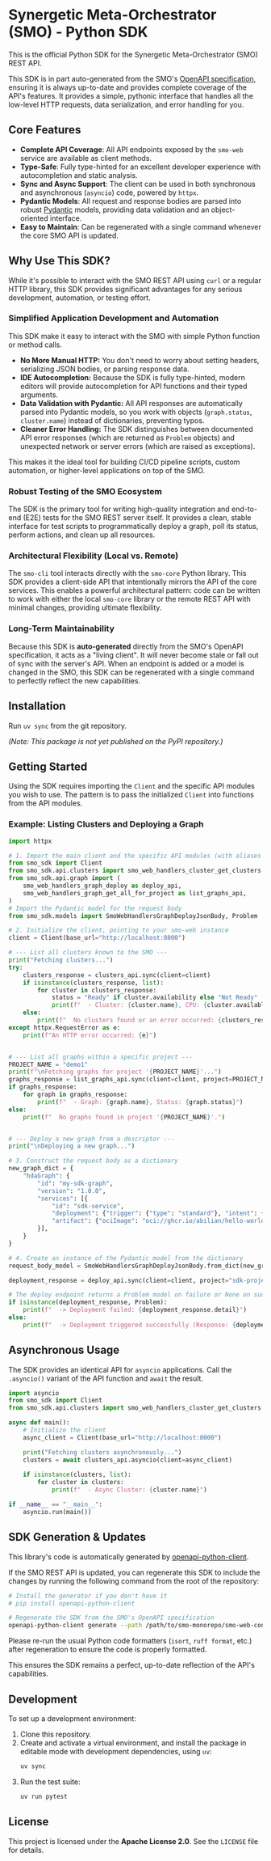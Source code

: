 # Synergetic Meta-Orchestrator (SMO) - Python SDK

This is the official Python SDK for the Synergetic Meta-Orchestrator (SMO) REST API.

This SDK is in part auto-generated from the SMO's [OpenAPI specification](https://gitlab.eclipse.org/eclipse-research-labs/nephele-project/opencall-2/h3ni/smo-monorepo/-/blob/main/smo-web-connexion/src/smo_web/swagger/openapi.yaml), ensuring it is always up-to-date and provides complete coverage of the API's features. It provides a simple, pythonic interface that handles all the low-level HTTP requests, data serialization, and error handling for you.

## Core Features

*   **Complete API Coverage**: All API endpoints exposed by the `smo-web` service are available as client methods.
*   **Type-Safe**: Fully type-hinted for an excellent developer experience with autocompletion and static analysis.
*   **Sync and Async Support**: The client can be used in both synchronous and asynchronous (`asyncio`) code, powered by `httpx`.
*   **Pydantic Models**: All request and response bodies are parsed into robust [Pydantic](https://docs.pydantic.dev/) models, providing data validation and an object-oriented interface.
*   **Easy to Maintain**: Can be regenerated with a single command whenever the core SMO API is updated.

## Why Use This SDK?

While it's possible to interact with the SMO REST API using `curl` or a regular HTTP library, this SDK provides significant advantages for any serious development, automation, or testing effort.

### Simplified Application Development and Automation

This SDK make it easy to interact with the SMO with simple Python function or method calls.

*   **No More Manual HTTP:** You don't need to worry about setting headers, serializing JSON bodies, or parsing response data.
*   **IDE Autocompletion:** Because the SDK is fully type-hinted, modern editors will provide autocompletion for API functions and their typed arguments.
*   **Data Validation with Pydantic:** All API responses are automatically parsed into Pydantic models, so you work with objects (`graph.status`, `cluster.name`) instead of dictionaries, preventing typos.
*   **Cleaner Error Handling:** The SDK distinguishes between documented API error responses (which are returned as `Problem` objects) and unexpected network or server errors (which are raised as exceptions).

This makes it the ideal tool for building CI/CD pipeline scripts, custom automation, or higher-level applications on top of the SMO.

### Robust Testing of the SMO Ecosystem

The SDK is the primary tool for writing high-quality integration and end-to-end (E2E) tests for the SMO REST server itself. It provides a clean, stable interface for test scripts to programmatically deploy a graph, poll its status, perform actions, and clean up all resources.

### Architectural Flexibility (Local vs. Remote)

The `smo-cli` tool interacts directly with the `smo-core` Python library. This SDK provides a client-side API that intentionally mirrors the API of the core services. This enables a powerful architectural pattern: code can be written to work with either the local `smo-core` library or the remote REST API with minimal changes, providing ultimate flexibility.

### Long-Term Maintainability

Because this SDK is **auto-generated** directly from the SMO's OpenAPI specification, it acts as a "living client". It will never become stale or fall out of sync with the server's API. When an endpoint is added or a model is changed in the SMO, this SDK can be regenerated with a single command to perfectly reflect the new capabilities.

## Installation

Run `uv sync` from the git repository.

*(Note: This package is not yet published on the PyPI repository.)*

## Getting Started

Using the SDK requires importing the `Client` and the specific API modules you wish to use. The pattern is to pass the initialized `Client` into functions from the API modules.

### Example: Listing Clusters and Deploying a Graph

```python
import httpx

# 1. Import the main client and the specific API modules (with aliases for readability)
from smo_sdk import Client
from smo_sdk.api.clusters import smo_web_handlers_cluster_get_clusters as clusters_api
from smo_sdk.api.graph import (
    smo_web_handlers_graph_deploy as deploy_api,
    smo_web_handlers_graph_get_all_for_project as list_graphs_api,
)
# Import the Pydantic model for the request body
from smo_sdk.models import SmoWebHandlersGraphDeployJsonBody, Problem

# 2. Initialize the client, pointing to your smo-web instance
client = Client(base_url="http://localhost:8000")

# --- List all clusters known to the SMO ---
print("Fetching clusters...")
try:
    clusters_response = clusters_api.sync(client=client)
    if isinstance(clusters_response, list):
        for cluster in clusters_response:
            status = "Ready" if cluster.availability else "Not Ready"
            print(f"  - Cluster: {cluster.name}, CPU: {cluster.available_cpu}, Status: {status}")
    else:
        print(f"  No clusters found or an error occurred: {clusters_response}")
except httpx.RequestError as e:
    print(f"An HTTP error occurred: {e}")


# --- List all graphs within a specific project ---
PROJECT_NAME = "demo1"
print(f"\nFetching graphs for project '{PROJECT_NAME}'...")
graphs_response = list_graphs_api.sync(client=client, project=PROJECT_NAME)
if graphs_response:
    for graph in graphs_response:
        print(f"  - Graph: {graph.name}, Status: {graph.status}")
else:
    print(f"  No graphs found in project '{PROJECT_NAME}'.")


# --- Deploy a new graph from a descriptor ---
print("\nDeploying a new graph...")

# 3. Construct the request body as a dictionary
new_graph_dict = {
    "hdaGraph": {
        "id": "my-sdk-graph",
        "version": "1.0.0",
        "services": [{
            "id": "sdk-service",
            "deployment": {"trigger": {"type": "standard"}, "intent": {"compute": {"cpu": "light"}}},
            "artifact": {"ociImage": "oci://ghcr.io/abilian/hello-world-chart"},
        }],
    }
}

# 4. Create an instance of the Pydantic model from the dictionary
request_body_model = SmoWebHandlersGraphDeployJsonBody.from_dict(new_graph_dict)

deployment_response = deploy_api.sync(client=client, project="sdk-project", body=request_body_model)

# The deploy endpoint returns a Problem model on failure or None on success
if isinstance(deployment_response, Problem):
    print(f"  -> Deployment failed: {deployment_response.detail}")
else:
    print(f"  -> Deployment triggered successfully (Response: {deployment_response}).")

```

## Asynchronous Usage

The SDK provides an identical API for `asyncio` applications. Call the `.asyncio()` variant of the API function and `await` the result.

```python
import asyncio
from smo_sdk import Client
from smo_sdk.api.clusters import smo_web_handlers_cluster_get_clusters as clusters_api

async def main():
    # Initialize the client
    async_client = Client(base_url="http://localhost:8000")

    print("Fetching clusters asynchronously...")
    clusters = await clusters_api.asyncio(client=async_client)
    
    if isinstance(clusters, list):
        for cluster in clusters:
            print(f"  - Async Cluster: {cluster.name}")

if __name__ == "__main__":
    asyncio.run(main())
```

## SDK Generation & Updates

This library's code is automatically generated by [openapi-python-client](https://github.com/openapi-generators/openapi-python-client).

If the SMO REST API is updated, you can regenerate this SDK to include the changes by running the following command from the root of the repository:

```bash
# Install the generator if you don't have it
# pip install openapi-python-client

# Regenerate the SDK from the SMO's OpenAPI specification
openapi-python-client generate --path /path/to/smo-monorepo/smo-web-connexion/src/smo_web/swagger/openapi.yaml --output-path .
```

Please re-run the usual Python code formatters (`isort`, `ruff format`, etc.) after regeneration to ensure the code is properly formatted.

This ensures the SDK remains a perfect, up-to-date reflection of the API's capabilities.

## Development

To set up a development environment:

1.  Clone this repository.
2.  Create and activate a virtual environment, and install the package in editable mode with development dependencies, using `uv`:
    ```bash
    uv sync
    ```
3. Run the test suite:
    ```bash
    uv run pytest
    ```

## License

This project is licensed under the **Apache License 2.0**. See the `LICENSE` file for details.
